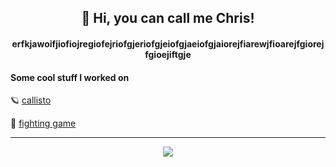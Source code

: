 
<div align="center">
  <h2>👋 Hi, you can call me Chris!</h2>

  <h4> erfkjawoifjiofiojregiofejriofgjeriofgjeiofgjaeiofgjaiorejfiarewjfioarejfgiorejfgioejiftgje </h4>
</div>

<h4>Some cool stuff I worked on</h4>

🪐 <a href="https://github.com/Maracujacake/callisto">callisto</a>
  
🥊 <a href="https://github.com/Maracujacake/FightingGameJS">fighting game</a>

---

<div align="center">
  <img src="https://github.com/Maracujacake/Maracujacake/blob/main/gift.gif">
</div>


